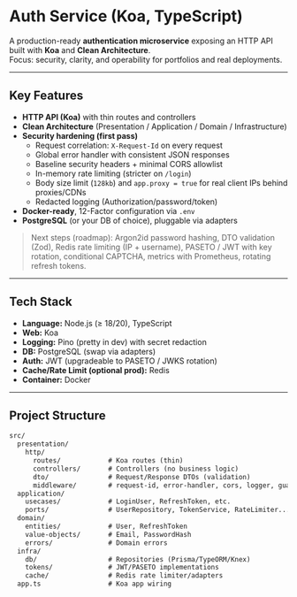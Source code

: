 # Auth Service (Koa, TypeScript)

A production-ready **authentication microservice** exposing an HTTP API built with **Koa** and **Clean Architecture**.  
Focus: security, clarity, and operability for portfolios and real deployments.

---

## Key Features

- **HTTP API (Koa)** with thin routes and controllers
- **Clean Architecture** (Presentation / Application / Domain / Infrastructure)
- **Security hardening (first pass)**  
  - Request correlation: `X-Request-Id` on every request  
  - Global error handler with consistent JSON responses  
  - Baseline security headers + minimal CORS allowlist  
  - In-memory rate limiting (stricter on `/login`)  
  - Body size limit (`128kb`) and `app.proxy = true` for real client IPs behind proxies/CDNs  
  - Redacted logging (Authorization/password/token)
- **Docker-ready**, 12-Factor configuration via `.env`
- **PostgreSQL** (or your DB of choice), pluggable via adapters

> Next steps (roadmap): Argon2id password hashing, DTO validation (Zod), Redis rate limiting (IP + username), PASETO / JWT with key rotation, conditional CAPTCHA, metrics with Prometheus, rotating refresh tokens.

---

## Tech Stack

- **Language:** Node.js (≥ 18/20), TypeScript
- **Web:** Koa
- **Logging:** Pino (pretty in dev) with secret redaction
- **DB:** PostgreSQL (swap via adapters)
- **Auth:** JWT (upgradeable to PASETO / JWKS rotation)
- **Cache/Rate Limit (optional prod):** Redis
- **Container:** Docker

---

## Project Structure

```txt
src/
  presentation/
    http/
      routes/            # Koa routes (thin)
      controllers/       # Controllers (no business logic)
      dto/               # Request/Response DTOs (validation)
      middleware/        # request-id, error-handler, cors, logger, guards
  application/
    usecases/            # LoginUser, RefreshToken, etc.
    ports/               # UserRepository, TokenService, RateLimiter...
  domain/
    entities/            # User, RefreshToken
    value-objects/       # Email, PasswordHash
    errors/              # Domain errors
  infra/
    db/                  # Repositories (Prisma/TypeORM/Knex)
    tokens/              # JWT/PASETO implementations
    cache/               # Redis rate limiter/adapters
  app.ts                 # Koa app wiring
